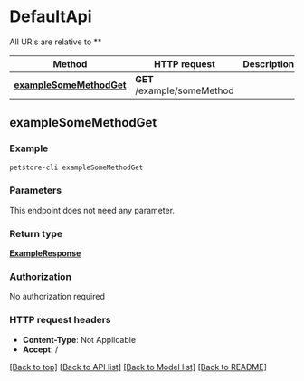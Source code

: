# DefaultApi

All URIs are relative to **

Method | HTTP request | Description
------------- | ------------- | -------------
[**exampleSomeMethodGet**](DefaultApi.md#exampleSomeMethodGet) | **GET** /example/someMethod | 



## exampleSomeMethodGet





### Example

```bash
petstore-cli exampleSomeMethodGet
```

### Parameters

This endpoint does not need any parameter.

### Return type

[**ExampleResponse**](ExampleResponse.md)

### Authorization

No authorization required

### HTTP request headers

- **Content-Type**: Not Applicable
- **Accept**: /

[[Back to top]](#) [[Back to API list]](../README.md#documentation-for-api-endpoints) [[Back to Model list]](../README.md#documentation-for-models) [[Back to README]](../README.md)

